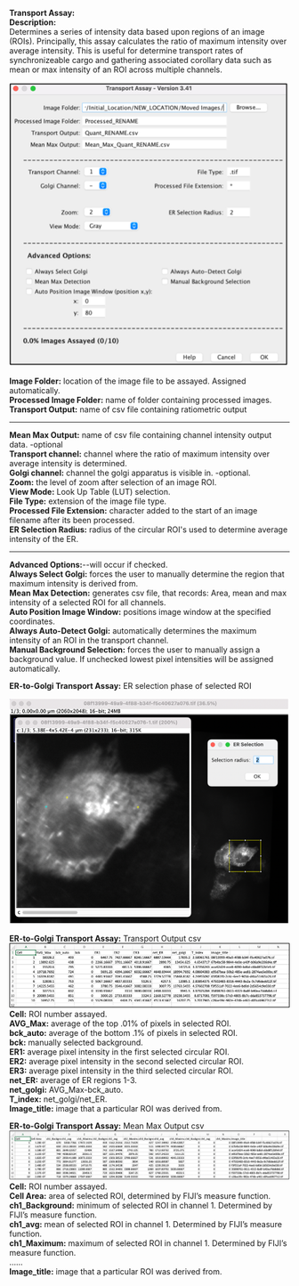 
**Transport Assay:** <br>
**Description:**<br>
Determines a series of intensity data based upon regions of an image (ROIs). Principally, this assay calculates the ratio of maximum intensity over average intensity. This is useful for determine transport rates of synchronizeable cargo and gathering associated corollary data such as mean or max intensity of an ROI across multiple channels.  

![image](Images/Transport_GUI.png)<br>

**Image Folder:** location of the image file to be assayed. Assigned automatically. <br>
**Processed Image Folder:** name of folder containing processed images. <br>
**Transport Output:** name of csv file containing ratiometric output <br>

------------------------------------------------------------------------------------------------------
**Mean Max Output:** name of csv file containing channel intensity output data. -optional <br>
**Transport channel:** channel where the ratio of maximum intensity over average intensity is determined. <br>
**Golgi channel:** channel the golgi apparatus is visible in. -optional.  <br>
**Zoom:** the level of zoom after selection of an image ROI. <br>
**View Mode:** Look Up Table (LUT) selection. <br>
**File Type:** extension of the image file type.  <br>
**Processed File Extension:** character added to the start of an image filename after its been processed. <br>
**ER Selection Radius:** radius of the circular ROI's used to determine average intensity of the ER. <br>

------------------------------------------------------------------------------------------------------

**Advanced Options:**--will occur if checked. <br>
**Always Select Golgi:** forces the user to manually determine the region that maximum intensity is derived from. <br>
**Mean Max Detection:** generates csv file, that records: Area, mean and max intensity of a selected ROI for all channels.  <br>
**Auto Position Image Window:** positions image window at the specified coordinates. <br>
**Always Auto-Detect Golgi:** automatically determines the maximum intensity of an ROI in the transport channel.  <br>
**Manual Background Selection:** forces the user to manually assign a background value. If unchecked lowest pixel intensities will be assigned automatically.   <br>

**ER-to-Golgi Transport Assay:** ER selection phase of selected ROI <br>

![image](Images/Transport_1.png)<br>

**ER-to-Golgi Transport Assay:** Transport Output csv <br>
![image](Images/Transport_2.png)<br>
**Cell:** ROI number assayed.<br>
**AVG_Max:** average of the top .01% of pixels in selected ROI.<br>
**bck_auto:** average of the bottom .1% of pixels in selected ROI.<br>
**bck:** manually selected background.<br>
**ER1:** average pixel intensity in the first selected circular ROI.<br>
**ER2:** average pixel intensity in the second selected circular ROI.<br>
**ER3:** average pixel intensity in the third selected circular ROI.<br>
**net_ER:** average of ER regions 1-3.<br>
**net_golgi:** AVG_Max-bck_auto.<br>
**T_index:** net_golgi/net_ER.<br>
**Image_title:** image that a particular ROI was derived from.<br> 

**ER-to-Golgi Transport Assay:** Mean Max Output csv<br>
![image](Images/Transport_3.png)<br>
**Cell:** ROI number assayed.<br>
**Cell Area:** area of selected ROI, determined by FIJI’s measure function.<br>
**ch1_Background:** minimum of selected ROI in channel 1. Determined by FIJI’s measure function.<br>
**ch1_avg:** mean of selected ROI in channel 1. Determined by FIJI’s measure function.<br>
**ch1_Maximum:** maximum of selected ROI in channel 1. Determined by FIJI’s measure function.<br>
……<br>
**Image_title:** image that a particular ROI was derived from. <br>



